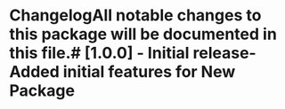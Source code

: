 # ChangelogAll notable changes to this package will be documented in this file.# [1.0.0] - Initial release-Added initial features for New Package
